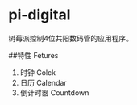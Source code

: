 pi-digital
==========

树莓派控制4位共阳数码管的应用程序。

##特性 Fetures

1. 时钟 Colck
1. 日历 Calendar
1. 倒计时器 Countdown
